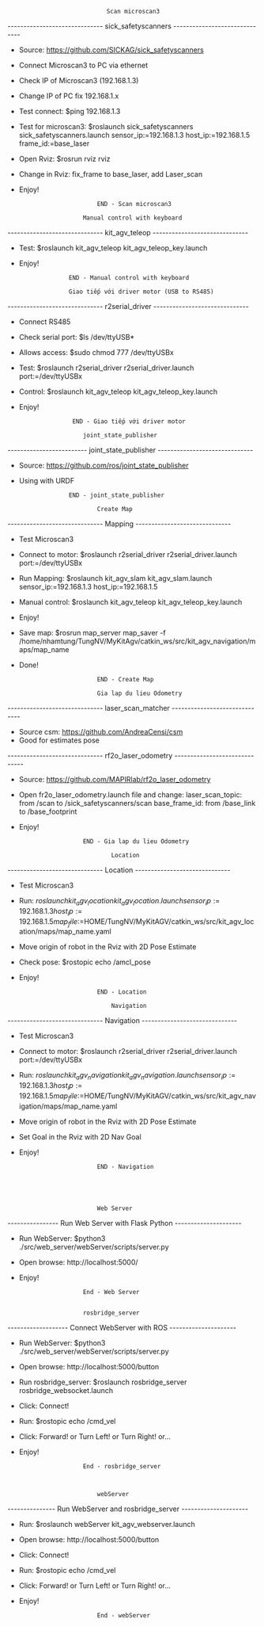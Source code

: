 								Scan microscan3

------------------------------ sick_safetyscanners ------------------------------

- Source: https://github.com/SICKAG/sick_safetyscanners
- Connect Microscan3 to PC via ethernet
- Check IP of Microscan3 (192.168.1.3)
- Change IP of PC fix 192.168.1.x
- Test connect: $ping 192.168.1.3
- Test for microscan3: $roslaunch sick_safetyscanners sick_safetyscanners.launch sensor_ip:=192.168.1.3 host_ip:=192.168.1.5 frame_id:=base_laser
- Open Rviz: $rosrun rviz rviz
- Change in Rviz: fix_frame to base_laser, add Laser_scan
- Enjoy!

							END - Scan microscan3

						Manual control with keyboard

------------------------------ kit_agv_teleop ------------------------------
	
- Test: $roslaunch kit_agv_teleop kit_agv_teleop_key.launch
- Enjoy!

					END - Manual control with keyboard

					Giao tiếp với driver motor (USB to RS485)

------------------------------ r2serial_driver ------------------------------ 

- Connect RS485
- Check serial port: $ls /dev/ttyUSB*
- Allows access: $sudo chmod 777 /dev/ttyUSBx
- Test: $roslaunch r2serial_driver r2serial_driver.launch port:=/dev/ttyUSBx
- Control: $roslaunch kit_agv_teleop kit_agv_teleop_key.launch
- Enjoy!

					 END - Giao tiếp với driver motor

						joint_state_publisher

------------------------- joint_state_publisher ------------------------------ 

- Source: https://github.com/ros/joint_state_publisher
- Using with URDF

					END - joint_state_publisher

							Create Map

------------------------------ Mapping ------------------------------

- Test Microscan3
- Connect to motor: $roslaunch r2serial_driver r2serial_driver.launch port:=/dev/ttyUSBx
- Run Mapping: $roslaunch kit_agv_slam kit_agv_slam.launch sensor_ip:=192.168.1.3 host_ip:=192.168.1.5 
- Manual control: $roslaunch kit_agv_teleop kit_agv_teleop_key.launch
- Enjoy!
- Save map: $rosrun map_server map_saver -f /home/nhamtung/TungNV/MyKitAgv/catkin_ws/src/kit_agv_navigation/maps/map_name
- Done!

							END - Create Map

							Gia lap du lieu Odometry

------------------------------ laser_scan_matcher ------------------------------

- Source csm: https://github.com/AndreaCensi/csm
- Good for estimates pose

------------------------------ rf2o_laser_odometry ------------------------------

- Source: https://github.com/MAPIRlab/rf2o_laser_odometry
- Open fr2o_laser_odometry.launch file and change: 
	laser_scan_topic: from /scan to /sick_safetyscanners/scan 
	base_frame_id: from /base_link to /base_footprint
- Enjoy!

						END - Gia lap du lieu Odometry

								Location

------------------------------ Location ------------------------------

- Test Microscan3
- Run: $roslaunch kit_agv_location kit_agv_location.launch sensor_ip:=192.168.1.3 host_ip:=192.168.1.5 map_file:=$HOME/TungNV/MyKitAGV/catkin_ws/src/kit_agv_location/maps/map_name.yaml
- Move origin of robot in the Rviz with 2D Pose Estimate
- Check pose: $rostopic echo /amcl_pose
- Enjoy!

							END - Location 

								Navigation

------------------------------ Navigation ------------------------------

- Test Microscan3
- Connect to motor: $roslaunch r2serial_driver r2serial_driver.launch port:=/dev/ttyUSBx
- Run: $roslaunch kit_agv_navigation kit_agv_navigation.launch sensor_ip:=192.168.1.3 host_ip:=192.168.1.5 map_file:=$HOME/TungNV/MyKitAGV/catkin_ws/src/kit_agv_navigation/maps/map_name.yaml
- Move origin of robot in the Rviz with 2D Pose Estimate
- Set Goal in the Rviz with 2D Nav Goal
- Enjoy!

							END - Navigation





							Web Server

---------------- Run Web Server with Flask Python ---------------------

- Run WebServer: $python3 ./src/web_server/webServer/scripts/server.py
- Open browse: http://localhost:5000/
- Enjoy!

						End - Web Server


						rosbridge_server

------------------- Connect WebServer with ROS ---------------------

- Run WebServer: $python3 ./src/web_server/webServer/scripts/server.py
- Open browse: http://localhost:5000/button
- Run rosbridge_server: $roslaunch rosbridge_server rosbridge_websocket.launch
- Click: Connect!
- Run: $rostopic echo /cmd_vel
- Click: Forward! or Turn Left! or Turn Right! or...
- Enjoy!

						End - rosbridge_server



							webServer

--------------- Run WebServer and rosbridge_server ---------------------

- Run: $roslaunch webServer kit_agv_webserver.launch
- Open browse: http://localhost:5000/button
- Click: Connect!
- Run: $rostopic echo /cmd_vel
- Click: Forward! or Turn Left! or Turn Right! or...
- Enjoy!

							End - webServer